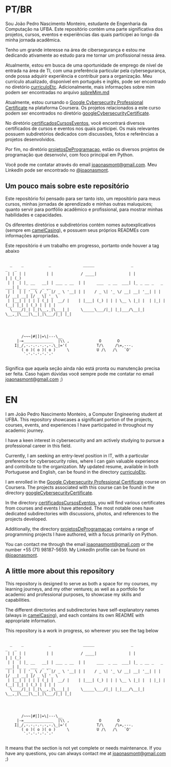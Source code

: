 # PT/BR
   
   Sou João Pedro Nascimento Monteiro, estudante de Engenharia da Computação na UFBA. Este repositório contém uma parte significativa dos projetos, cursos, eventos e experiências das quais participei ao longo da minha jornada acadêmica.
   
   Tenho um grande interesse na área de cibersegurança e estou me dedicando ativamente ao estudo para me tornar um profissional nessa área.
   
   Atualmente, estou em busca de uma oportunidade de emprego de nível de entrada na área de TI, com uma preferência particular pela cybersegurança, onde possa adquirir experiência e contribuir para a organização. Meu currículo atualizado, disponível em português e inglês, pode ser encontrado no diretório [curriculoEtc](https://github.com/JoaoNasMonteiro/profissionalEAcademico/tree/478387afdee991f9622559ad5545a339229973a5/curriculoEtc). Adicionalmente, mais informações sobre mim podem ser encontradas no arquivo [sobreMim.md](https://github.com/JoaoNasMonteiro/profissionalEAcademico/blob/73bcd4f621b9ecc1504eb275d2d8e96ec52ccbaf/curriculoEtc/sobreMim)
   
   Atualmente, estou cursando o [Google Cybersecurity Professional Certificate](https://www.coursera.org/professional-certificates/google-cybersecurity) na plataforma Coursera. Os projetos relacionados a este curso podem ser encontrados no diretório [googleCybersecurityCertificate](https://github.com/JoaoNasMonteiro/profissionalEAcademico/tree/90693b146dde2d833f853c0d1ea8c09ef57fa756/projetosCursos/googleCybersecurityCertificate).
   
   No diretório [certificadosCursosEventos](https://github.com/JoaoNasMonteiro/profissionalEAcademico/tree/24ea689e1ec27fd240b823d6c4e2e56040b1418d/certificadosCursosEventos), você encontrará diversos certificados de cursos e eventos nos quais participei. Os mais relevantes possuem subdiretórios dedicados com discussões, fotos e referências a projetos desenvolvidos.
   
   Por fim, no diretório [projetosDeProgramacao](https://github.com/JoaoNasMonteiro/profissionalEAcademico/tree/24ea689e1ec27fd240b823d6c4e2e56040b1418d/projetosDeProgramacao), estão os diversos projetos de programação que desenvolvi, com foco principal em Python.
   
   Você pode me contatar através do email joaonasmont@gmail.com. Meu LinkedIn pode ser encontrado no [@joaonasmont](linkedin.com/in/joaonasmont).

## Um pouco mais sobre este repositório

Este repositório foi pensado para ser tanto isto, um repositório para meus cursos, minhas jornadas de aprendizado e minhas outras maluquices; quanto servir para portfólio acadêmico e profissional, para mostrar minhas habilidades e capacidades.

Os diferentes diretórios e subdiretórios contém nomes autoexplicativos (sempre em [camelCasing](https://coodesh.com/blog/dicionario/o-que-e-camelcase/)), e possuem seus próprios READMEs com informações apropriadas.

Este repositório é um trabalho em progresso, portanto onde houver a tag abaixo

```

  _    _           _              _____                _                   _   _             
 | |  | |         | |            / ____|              | |                 | | (_)            
 | |  | |_ __   __| | ___ _ __  | |     ___  _ __  ___| |_ _ __ _   _  ___| |_ _  ___  _ __  
 | |  | | '_ \ / _` |/ _ \ '__| | |    / _ \| '_ \/ __| __| '__| | | |/ __| __| |/ _ \| '_ \ 
 | |__| | | | | (_| |  __/ |    | |___| (_) | | | \__ \ |_| |  | |_| | (__| |_| | (_) | | | |
  \____/|_| |_|\__,_|\___|_|     \_____\___/|_| |_|___/\__|_|   \__,_|\___|\__|_|\___/|_| |_|
			   
			   
			   

       /~~~|#|]|=\|---\__
     |-=_____________  |\\ ,             O       O
    I|_/,-.-.-.-.-,-.\_|='(             T/\     /\=,---.
       ( o )( o )( o )     \            U /\   /\   `O'      
        `-'-'-'-'-`-'


```

Significa que aquela seção ainda não está pronta ou manutenção precisa ser feita. Caso hajam dúvidas você sempre pode me contatar no email joaonasmont@gmail.com ;)

   
# EN
   
   I am João Pedro Nascimento Monteiro, a Computer Engineering student at UFBA. This repository showcases a significant portion of the projects, courses, events, and experiences I have participated in throughout my academic journey.
   
   I have a keen interest in cybersecurity and am actively studying to pursue a professional career in this field.
   
   Currently, I am seeking an entry-level position in IT, with a particular preference for cybersecurity roles, where I can gain valuable experience and contribute to the organization. My updated resume, available in both Portuguese and English, can be found in the directory [curriculoEtc](https://github.com/JoaoNasMonteiro/profissionalEAcademico/tree/478387afdee991f9622559ad5545a339229973a5/curriculoEtc).
   
   I am enrolled in the [Google Cybersecurity Professional Certificate](https://www.coursera.org/professional-certificates/google-cybersecurity) course on Coursera. The projects associated with this course can be found in the directory [googleCybersecurityCertificate](https://github.com/JoaoNasMonteiro/profissionalEAcademico/tree/90693b146dde2d833f853c0d1ea8c09ef57fa756/projetosCursos/googleCybersecurityCertificate).
   
   In the directory [certificadosCursosEventos](https://github.com/JoaoNasMonteiro/profissionalEAcademico/tree/24ea689e1ec27fd240b823d6c4e2e56040b1418d/certificadosCursosEventos), you will find various certificates from courses and events I have attended. The most notable ones have dedicated subdirectories with discussions, photos, and references to the projects developed.
   
   Additionally, the directory [projetosDeProgramacao](https://github.com/JoaoNasMonteiro/profissionalEAcademico/tree/24ea689e1ec27fd240b823d6c4e2e56040b1418d/projetosDeProgramacao) contains a range of programming projects I have authored, with a focus primarily on Python.
   
   You can contact me through the email joaonasmont@gmail.com or the number +55 (71) 98187-5659. My LinkedIn profile can be found on [@joaonasmont](linkedin.com/in/joaonasmont).


## A little more about this repository

This repository is designed to serve as both a space for my courses, my learning journeys, and my other ventures; as well as a portfolio for academic and professional purposes, to showcase my skills and capabilities.

The different directories and subdirectories have self-explanatory names (always in [camelCasing](https://coodesh.com/blog/dicionario/o-que-e-camelcase/)), and each contains its own README with appropriate information.

This repository is a work in progress, so wherever you see the tag below

```

  _    _           _              _____                _                   _   _             
 | |  | |         | |            / ____|              | |                 | | (_)            
 | |  | |_ __   __| | ___ _ __  | |     ___  _ __  ___| |_ _ __ _   _  ___| |_ _  ___  _ __  
 | |  | | '_ \ / _` |/ _ \ '__| | |    / _ \| '_ \/ __| __| '__| | | |/ __| __| |/ _ \| '_ \ 
 | |__| | | | | (_| |  __/ |    | |___| (_) | | | \__ \ |_| |  | |_| | (__| |_| | (_) | | | |
  \____/|_| |_|\__,_|\___|_|     \_____\___/|_| |_|___/\__|_|   \__,_|\___|\__|_|\___/|_| |_|
			   
			   
			   

       /~~~|#|]|=\|---\__
     |-=_____________  |\\ ,             O       O
    I|_/,-.-.-.-.-,-.\_|='(             T/\     /\=,---.
       ( o )( o )( o )     \            U /\   /\   `O'      
        `-'-'-'-'-`-'


```

It means that the section is not yet complete or needs maintenance. If you have any questions, you can always contact me at joaonasmont@gmail.com ;)
